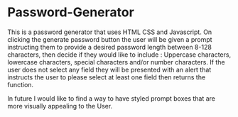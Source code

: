 # Password-Generator
This is a password generator that uses HTML CSS and Javascript. On clicking the generate password button the user will be given a prompt instructing them to provide a desired password length between 8-128 characters, then decide if they would like to include : Uppercase characters, lowercase characters, special characters and/or number characters. If the user does not select any field they will be presented with an alert that instructs the user to please select at least one field then returns the function.

In future I would like to find a way to have styled prompt boxes that are more visually appealing to the User.
